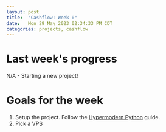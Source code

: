 ```yaml
---
layout: post
title:  "Cashflow: Week 0"
date:   Mon 29 May 2023 02:34:33 PM CDT
categories: projects, cashflow
---
```

# Last week's progress
N/A - Starting a new project!

# Goals for the week
1. Setup the project. Follow the [Hypermodern Python](https://cjolowicz.github.io/posts/hypermodern-python-01-setup/) guide. 
2. Pick a VPS 
